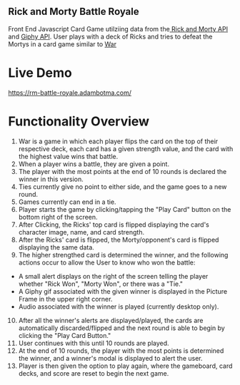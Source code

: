 ## Rick and Morty Battle Royale
Front End Javascript Card Game utilziing data from the<a href='https://rickandmortyapi.com/'> Rick and Morty API</a> and <a href='https://developers.giphy.com/docs/api/'>Giphy API</a>. User plays with a deck of Ricks and tries to defeat the Mortys in a card game similar to <a href='https://en.wikipedia.org/wiki/War_(card_game)'>War</a>


# Live Demo

https://rm-battle-royale.adambotma.com/


# Functionality Overview

1. War is a game in which each player flips the card on the top of their respective deck, each card has a given strength value, and the card with the highest value wins that battle.  
2. When a player wins a battle, they are given a point. 
3. The player with the most points at the end of 10 rounds is declared the winner in this version.
4. Ties currently give no point to either side, and the game goes to a new round.
5. Games currently can end in a tie. 
6. Player starts the game by clicking/tapping the "Play Card" button on the bottom right of the screen. 
7. After Clicking, the Ricks' top card is flipped displaying the card's character image, name, and card strength. 
8. After the Ricks' card is flipped, the Morty/opponent's card is flipped displaying the same data.
9. The higher strengthed card is determined the winner, and the following actions occur to allow the User to know who won the battle:
  * A small alert displays on the right of the screen telling the player whether "Rick Won", "Morty Won", or there was a "Tie."
  * A Giphy gif associated with the given winner is displayed in the Picture Frame in the upper right corner.
  * Audio associated with the winner is played (currently desktop only). 
10. After all the winner's alerts are displayed/played, the cards are automatically discarded/flipped and the next round is able to begin by clicking the "Play Card Button."
11. User continues with this until 10 rounds are played.  
12. At the end of 10 rounds, the player with the most points is determined the winner, and a winner's modal is displayed to alert the user.
13. Player is then given the option to play again, where the gameboard, card decks, and score are reset to begin the next game. 


